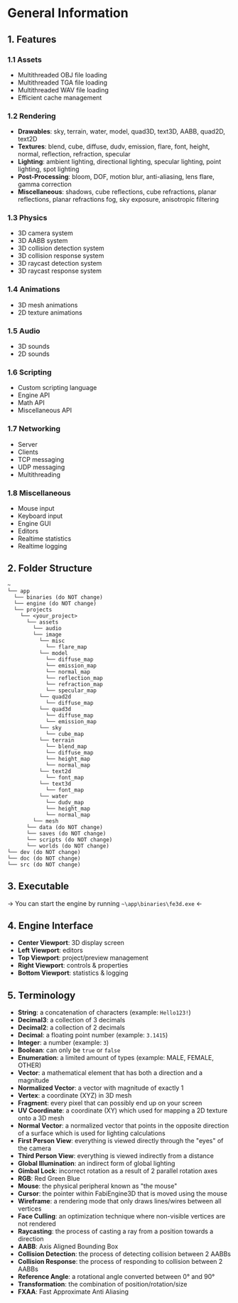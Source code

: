 # General Information

## 1. Features

### 1.1 Assets

- Multithreaded OBJ file loading
- Multithreaded TGA file loading
- Multithreaded WAV file loading
- Efficient cache management

### 1.2 Rendering

- **Drawables**: sky, terrain, water, model, quad3D, text3D, AABB, quad2D, text2D
- **Textures**: blend, cube, diffuse, dudv, emission, flare, font, height, normal, reflection, refraction, specular
- **Lighting**: ambient lighting, directional lighting, specular lighting, point lighting, spot lighting
- **Post-Processing**: bloom, DOF, motion blur, anti-aliasing, lens flare, gamma correction
- **Miscellaneous**: shadows, cube reflections, cube refractions, planar reflections, planar refractions fog, sky exposure, anisotropic filtering

### 1.3 Physics

- 3D camera system
- 3D AABB system
- 3D collision detection system
- 3D collision response system
- 3D raycast detection system
- 3D raycast response system

### 1.4 Animations

- 3D mesh animations
- 2D texture animations

### 1.5 Audio

- 3D sounds
- 2D sounds

### 1.6 Scripting

- Custom scripting language
- Engine API
- Math API
- Miscellaneous API

### 1.7 Networking

- Server
- Clients
- TCP messaging
- UDP messaging
- Multithreading

### 1.8 Miscellaneous

- Mouse input
- Keyboard input
- Engine GUI
- Editors
- Realtime statistics
- Realtime logging

## 2. Folder Structure

```text
~
└── app
  └── binaries (do NOT change)
  └── engine (do NOT change)
  └── projects
    └── <your_project>
      └── assets
        └── audio
        └── image
          └── misc
            └── flare_map
          └── model
            └── diffuse_map
            └── emission_map
            └── normal_map
            └── reflection_map
            └── refraction_map
            └── specular_map
          └── quad2d
            └── diffuse_map
          └── quad3d
            └── diffuse_map
            └── emission_map
          └── sky
            └── cube_map
          └── terrain
            └── blend_map
            └── diffuse_map
            └── height_map
            └── normal_map
          └── text2d
            └── font_map
          └── text3d
            └── font_map
          └── water
            └── dudv_map
            └── height_map
            └── normal_map
        └── mesh
      └── data (do NOT change)
      └── saves (do NOT change)
      └── scripts (do NOT change)
      └── worlds (do NOT change)
└── dev (do NOT change)
└── doc (do NOT change)
└── src (do NOT change)
```

## 3. Executable

&#8594; You can start the engine by running `~\app\binaries\fe3d.exe` &#8592;

## 4. Engine Interface

- **Center Viewport**: 3D display screen
- **Left Viewport**: editors
- **Top Viewport**: project/preview management
- **Right Viewport**: controls & properties
- **Bottom Viewport**: statistics & logging

## 5. Terminology

- **String**: a concatenation of characters (example: `Hello123!`)
- **Decimal3**: a collection of 3 decimals
- **Decimal2**: a collection of 2 decimals
- **Decimal**: a floating point number (example: `3.1415`)
- **Integer**: a number (example: `3`)
- **Boolean**: can only be `true` or `false`
- **Enumeration**: a limited amount of types (example: MALE, FEMALE, OTHER)
- **Vector**: a mathematical element that has both a direction and a magnitude
- **Normalized Vector**: a vector with magnitude of exactly 1
- **Vertex**: a coordinate (XYZ) in 3D mesh
- **Fragment**: every pixel that can possibly end up on your screen
- **UV Coordinate**: a coordinate (XY) which used for mapping a 2D texture onto a 3D mesh
- **Normal Vector**: a normalized vector that points in the opposite direction of a surface which is used for lighting calculations
- **First Person View**: everything is viewed directly through the "eyes" of the camera
- **Third Person View**: everything is viewed indirectly from a distance
- **Global Illumination**: an indirect form of global lighting
- **Gimbal Lock**: incorrect rotation as a result of 2 parallel rotation axes
- **RGB**: Red Green Blue
- **Mouse**: the physical peripheral known as "the mouse"
- **Cursor**: the pointer within FabiEngine3D that is moved using the mouse
- **Wireframe**: a rendering mode that only draws lines/wires between all vertices
- **Face Culling**: an optimization technique where non-visible vertices are not rendered
- **Raycasting**: the process of casting a ray from a position towards a direction
- **AABB**: Axis Aligned Bounding Box
- **Collision Detection**: the process of detecting collision between 2 AABBs
- **Collision Response**: the process of responding to collision between 2 AABBs
- **Reference Angle**: a rotational angle converted between 0&deg; and 90&deg;
- **Transformation**: the combination of position/rotation/size
- **FXAA**: Fast Approximate Anti Aliasing
